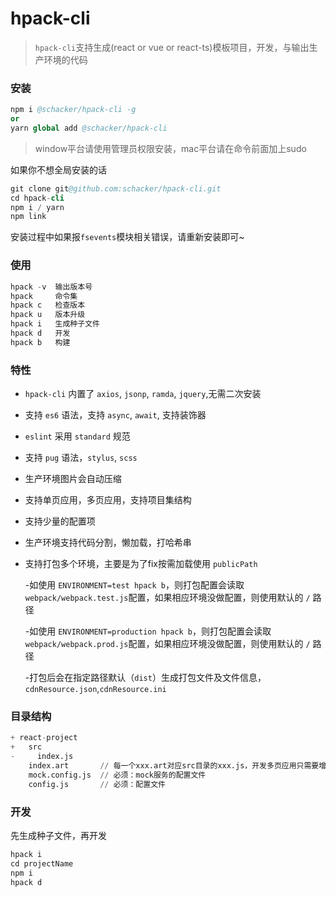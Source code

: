 # hpack-cli

> `hpack-cli`支持生成(react or vue or react-ts)模板项目，开发，与输出生产环境的代码

### 安装

```s
npm i @schacker/hpack-cli -g
or
yarn global add @schacker/hpack-cli
```

> window平台请使用管理员权限安装，mac平台请在命令前面加上sudo

如果你不想全局安装的话

```s
git clone git@github.com:schacker/hpack-cli.git
cd hpack-cli
npm i / yarn
npm link
```

安装过程中如果报`fsevents`模块相关错误，请重新安装即可~

### 使用

```s
hpack -v  输出版本号
hpack     命令集
hpack c   检查版本
hpack u   版本升级
hpack i   生成种子文件
hpack d   开发
hpack b   构建
```

### 特性

- `hpack-cli` 内置了 `axios`, `jsonp`, `ramda`, `jquery`,无需二次安装
- 支持 `es6` 语法，支持 `async`, `await`, 支持装饰器
- `eslint` 采用 `standard` 规范
- 支持 `pug` 语法，`stylus`, `scss`
- 生产环境图片会自动压缩
- 支持单页应用，多页应用，支持项目集结构
- 支持少量的配置项
- 生产环境支持代码分割，懒加载，打哈希串
- 支持打包多个环境，主要是为了fix按需加载使用 `publicPath`

  -如使用 `ENVIRONMENT=test hpack b`，则打包配置会读取`webpack/webpack.test.js`配置，如果相应环境没做配置，则使用默认的 `/` 路径
  
  -如使用 `ENVIRONMENT=production hpack b`，则打包配置会读取`webpack/webpack.prod.js`配置，如果相应环境没做配置，则使用默认的 `/` 路径

  -打包后会在指定路径默认（`dist`）生成打包文件及文件信息，`cdnResource.json`,`cdnResource.ini`

### 目录结构

```s
+ react-project
+   src
-     index.js
    index.art       // 每一个xxx.art对应src目录的xxx.js，开发多页应用只需要增加这两个文件
    mock.config.js  // 必须：mock服务的配置文件
    config.js       // 必须：配置文件
```

### 开发

先生成种子文件，再开发

```s
hpack i
cd projectName
npm i
hpack d
```
